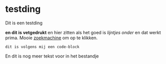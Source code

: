 # testding
Dit is een testding

**en dit is vetgedrukt** en hier zitten als het goed is _lijntjes onder_ en dat werkt prima. Mooie [zoekmachine](www.duckduckgo.com) om op te klikken.

`dit is volgens mij een code-block`

En dit is nog meer tekst voor in het bestandje


